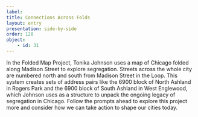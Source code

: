 ```yaml
---
label: 
title: Connections Across Folds
layout: entry
presentation: side-by-side
order: 128
object: 
    - id: 31
---
```

In the Folded Map Project, Tonika Johnson uses a map of Chicago folded along Madison Street to explore segregation. Streets across the whole city are numbered north and south from Madison Street in the Loop. This system creates sets of address pairs like the 6900 block of North Ashland in Rogers Park and the 6900 block of South Ashland in West Englewood, which Johnson uses as a structure to unpack the ongoing legacy of segregation in Chicago. Follow the prompts ahead to explore this project more and consider how we can take action to shape our cities today.  
